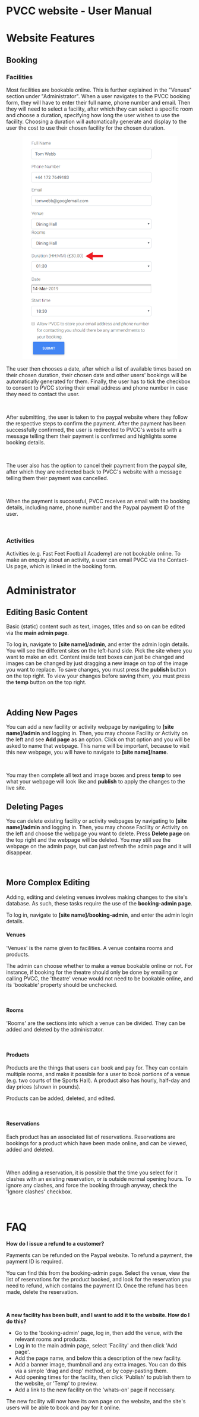 # PVCC website - User Manual

# Website Features

## Booking

### Facilities
Most facilities are bookable online. This is further explained in the "Venues" section under "Administrator". When a user navigates to the PVCC booking form, they will have to enter their full name, phone number and email. Then they will need to select a facility, after which they can select a specific room and choose a duration, specifying how long the user wishes to use the facility. Choosing a duration will automatically generate and display to the user the cost to use their chosen facility for the chosen duration. 

<p align="center">
  <img src="user_manual_images/duration_cost.png" height="600">
</p>

The user then chooses a date, after which a list of available times based on their chosen duration, their chosen date and other users' bookings will be automatically generated for them. Finally, the user has to tick the checkbox to consent to PVCC storing their email address and phone number in case they need to contact the user.

<img>

After submitting, the user is taken to the paypal website where they follow the respective steps to confirm the payment. 
After the payment has been successfully confirmed, the user is redirected to PVCC's website with a message telling them their payment is confirmed and highlights some booking details.

<img>

The user also has the option to cancel their payment from the paypal site, after which they are redirected back to PVCC's website with a message telling them their payment was cancelled.

<img>
<img>

When the payment is successful, PVCC receives an email with the booking details, including name, phone number and the Paypal payment ID of the user.

<img>


### Activities
Activities (e.g. Fast Feet Football Academy) are not bookable online. To make an enquiry about an activity, a user can email PVCC via the Contact-Us page, which is linked in the booking form.

# Administrator

## Editing Basic Content
Basic (static) content such as text, images, titles and so on can be edited via the **main admin page**.

To log in, navigate to **[site name]/admin**, and enter the admin login details. You will see the different sites on the left-hand side. Pick the site where you want to make an edit. Content inside text boxes can just be changed and images can be changed by just dragging a new image on top of the image you want to replace. To save changes, you must press the **publish** button on the top right. To view your changes before saving them, you must press the **temp** button on the top right.

<img>

## Adding New Pages
You can add a new facility or activity webpage by navigating to **[site name]/admin** and logging in. Then, you may choose Facility or Activity on the left and see **Add page** as an option. Click on that option and you will be asked to name that webpage. This name will be important, because to visit this new webpage, you will have to navigate to **[site name]/name**. 

<img> <img>

You may then complete all text and image boxes and press **temp** to see what your webpage will look like and **publish** to apply the changes to the live site.

## Deleting Pages
You can delete existing facility or activity webpages by navigating to **[site name]/admin** and logging in. Then, you may choose Facility or Activity on the left and choose the webpage you want to delete. Press **Delete page** on the top right and the webpage will be deleted. You may still see the webpage on the admin page, but can just refresh the admin page and it will disappear.

<img>

## More Complex Editing
Adding, editing and deleting venues involves making changes to the site's database. As such, these tasks require the use
of the **booking-admin page**.

To log in, navigate to **[site name]/booking-admin**, and enter the admin login details.

#### Venues
'Venues' is the name given to facilities. A venue contains rooms and products.

The admin can choose whether to make a venue bookable online or not. For instance, if booking for the theatre should
only be done by emailing or calling PVCC, the 'theatre' venue would not need to be bookable online, and its 'bookable' property should be unchecked.

<img>

#### Rooms
'Rooms' are the sections into which a venue can be divided. They can be added and deleted by the administrator.

<img>

#### Products
Products are the things that users can book and pay for. They can contain multiple rooms, and make it possible for a user to book portions of a venue (e.g. two courts of the Sports Hall). A product also has hourly, half-day and day prices (shown in pounds).

Products can be added, deleted, and edited.

<img>

#### Reservations
Each product has an associated list of reservations. Reservations are bookings for a product which have been made online, and can be viewed, added and deleted.

<img>

When adding a reservation, it is possible that the time you select for it clashes with an existing reservation, or is outside normal opening hours. To ignore any clashes, and force the booking through anyway, check the 'Ignore clashes' checkbox.

<img>

# FAQ
**How do I issue a refund to a customer?**

Payments can be refunded on the Paypal website. To refund a payment, the payment ID is required. 

You can find this from the booking-admin page. Select the venue, view the list of reservations for the product booked, and look for the reservation you need to refund, which contains the payment ID. Once the refund has been made, delete the reservation.

<img>

**A new facility has been built, and I want to add it to the website. How do I do this?**
- Go to the 'booking-admin' page, log in, then add the venue, with the relevant rooms and products.
- Log in to the main admin page, select 'Facility' and then click 'Add page'.
- Add the page name, and below this a description of the new facility.
- Add a banner image, thumbnail and any extra images. You can do this via a simple 'drag and drop' method, or by copy-pasting them.
- Add opening times for the facility, then click 'Publish' to publish them to the website, or 'Temp' to preview.
- Add a link to the new facility on the 'whats-on' page if necessary.

The new facility will now have its own page on the website, and the site's users will be able to book and pay for it online.
